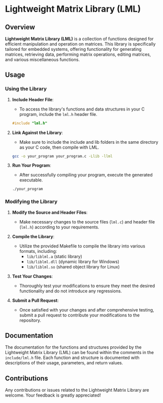 # Lightweight Matrix Library (LML)

## Overview

**Lightweight Matrix Library (LML)** is a collection of functions designed for efficient manipulation and operation on matrices. This library is specifically tailored for embedded systems, offering functionality for generating matrices, retrieving data, performing matrix operations, editing matrices, and various miscellaneous functions.

## Usage

### Using the Library

1. **Include Header File**: 
   - To access the library's functions and data structures in your C program, include the `lml.h` header file.
   ```c
   #include "lml.h"
   ```

2. **Link Against the Library**: 
   - Make sure to include the include and lib folders in the same directory as your C code, then compile with LML.
   ```bash
   gcc -o your_program your_program.c -Llib -llml
   ```

3. **Run Your Program**: 
   - After successfully compiling your program, execute the generated executable.
   ```bash
   ./your_program
   ```

### Modifying the Library

1. **Modify the Source and Header Files**:
   - Make necessary changes to the source files (`lml.c`) and header file (`lml.h`) according to your requirements.

2. **Compile the Library**:
   - Utilize the provided Makefile to compile the library into various formats, including:
     - `lib/liblml.a` (static library)
     - `lib/liblml.dll` (dynamic library for Windows)
     - `lib/liblml.so` (shared object library for Linux)

3. **Test Your Changes**:
   - Thoroughly test your modifications to ensure they meet the desired functionality and do not introduce any regressions.

4. **Submit a Pull Request**:
   - Once satisfied with your changes and after comprehensive testing, submit a pull request to contribute your modifications to the repository.

## Documentation

The documentation for the functions and structures provided by the Lightweight Matrix Library (LML) can be found within the comments in the `include/lml.h` file. Each function and structure is documented with descriptions of their usage, parameters, and return values.

## Contributions

Any contributions or issues related to the Lightweight Matrix Library are welcome. Your feedback is greatly appreciated!